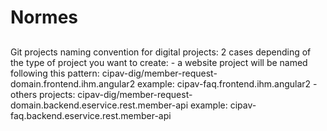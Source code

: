 # Normes 

##
Git projects naming convention for  digital projects:
2 cases depending of the type of project you want to create:
	- a website project will be named following this pattern: 
		cipav-dig/member-request-domain.frontend.ihm.angular2
		example: cipav-faq.frontend.ihm.angular2
	- others projects:
		cipav-dig/member-request-domain.backend.eservice.rest.member-api
		example: cipav-faq.backend.eservice.rest.member-api
					
